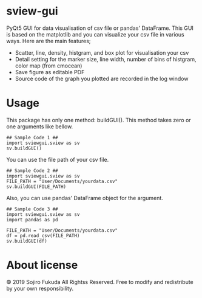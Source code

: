 # sview-gui

PyQt5 GUI for data visualisation of csv file or pandas' DataFrame.
This GUI is based on the matplotlib and you can visualize your csv file in various ways.
Here are the main features;

- Scatter, line, density, histgram, and box plot for visualisation your csv
- Detail setting for the marker size, line width, number of bins of histgram, color map (from cmocean)
- Save figure as editable PDF
- Source code of the graph you plotted are recorded in the log window

# Usage

This package has only one method: buildGUI(). 
This method takes zero or one arguments like bellow.

```
## Sample Code 1 ##
import sviewgui.sview as sv
sv.buildGUI()
```

You can use the file path of your csv file.

```
## Sample Code 2 ##
import sviewgui.sview as sv
FILE_PATH = "User/Documents/yourdata.csv"
sv.buildGUI(FILE_PATH)
```

Also, you can use pandas' DataFrame object for the argument.

```
## Sample Code 3 ##
import sviewgui.sview as sv
import pandas as pd

FILE_PATH = "User/Documents/yourdata.csv"
df = pd.read_csv(FILE_PATH)
sv.buildGUI(df)
```

# About license
© 2019 Sojiro Fukuda All Rightss Reserved.
Free to modify and redistribute by your own responsibility.